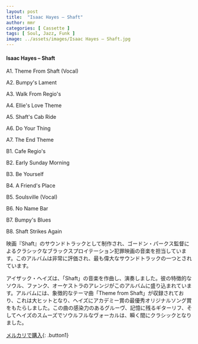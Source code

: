 ```yaml
---
layout: post
title:  "Isaac Hayes – Shaft"
author: mmr
categories: [ Cassette ]
tags: [ Soul, Jazz, Funk ]
image: ../assets/images/Isaac Hayes – Shaft.jpg
---
```


#### Isaac Hayes – Shaft

A1. Theme From Shaft (Vocal)

A2. Bumpy's Lament

A3. Walk From Regio's

A4. Ellie's Love Theme

A5. Shaft's Cab Ride

A6. Do Your Thing

A7. The End Theme

B1. Cafe Regio's

B2. Early Sunday Morning

B3. Be Yourself

B4. A Friend's Place

B5. Soulsville (Vocal)

B6. No Name Bar

B7. Bumpy's Blues

B8. Shaft Strikes Again

映画『Shaft』のサウンドトラックとして制作され、ゴードン・パークス監督によるクラシックなブラックスプロイテーション犯罪映画の音楽を担当しています。このアルバムは非常に評価され、最も偉大なサウンドトラックの一つとされています。

アイザック・ヘイズは、「Shaft」の音楽を作曲し、演奏しました。彼の特徴的なソウル、ファンク、オーケストラのアレンジがこのアルバムに盛り込まれています。アルバムには、象徴的なテーマ曲「Theme from Shaft」が収録されており、これは大ヒットとなり、ヘイズにアカデミー賞の最優秀オリジナルソング賞をもたらしました。この曲の感染力のあるグルーヴ、記憶に残るギターリフ、そしてヘイズのスムーズでソウルフルなヴォーカルは、瞬く間にクラシックとなりました。


[メルカリで購入](https://jp.mercari.com/item/m61703287444?afid=6142608987){: .button1}

